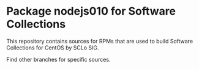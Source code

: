 # Package nodejs010 for Software Collections

This repository contains sources for RPMs that are used
to build Software Collections for CentOS by SCLo SIG.

Find other branches for specific sources.
